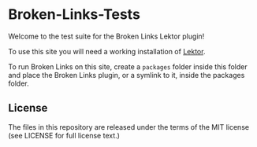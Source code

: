 # Broken-Links-Tests

Welcome to the test suite for the Broken Links Lektor plugin!

To use this site you will need a working installation of [Lektor](https://www.getlektor.com/docs/installation/).

To run Broken Links on this site, create a `packages` folder inside this folder
and place the Broken Links plugin, or a symlink to it, inside
the packages folder.

## License

The files in this repository are released under the terms of the MIT license
(see LICENSE for full license text.)
